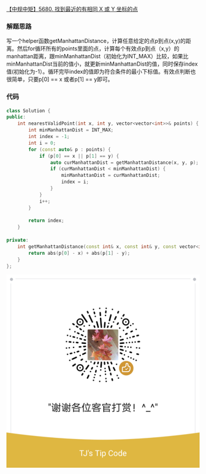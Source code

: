 [【中规中矩】5680. 找到最近的有相同 X 或 Y 坐标的点](https://leetcode-cn.com/problems/find-nearest-point-that-has-the-same-x-or-y-coordinate/solution/zhong-gui-zhong-ju-5680-zhao-dao-zui-jin-ynyp/)

### 解题思路
写一个helper函数getManhattanDistance，计算任意给定的点p到点(x,y)的距离。然后for循环所有的points里面的点，计算每个有效点p到点（x,y）的manhattan距离，跟minManhattanDist（初始化为INT_MAX）比较，如果比minManhattanDist当前的值小，就更新minManhattanDist的值，同时保存index值(初始化为-1）。循环完毕index的值即为符合条件的最小下标值。有效点判断也很简单，只要p[0] == x 或者p[1] == y即可。

### 代码

```cpp
class Solution {
public:
    int nearestValidPoint(int x, int y, vector<vector<int>>& points) {
        int minManhattanDist = INT_MAX;
        int index = -1;
        int i = 0;
        for (const auto& p : points) {
            if (p[0] == x || p[1] == y) {
                auto curManhattanDist = getManhattanDistance(x, y, p);
                if (curManhattanDist < minManhattanDist) {
                    minManhattanDist = curManhattanDist;
                    index = i;
                }
            }
            i++;
        }
        
        return index;
    }
    
private:
    int getManhattanDistance(const int& x, const int& y, const vector<int>& p) {
        return abs(p[0] - x) + abs(p[1] - y);
    }
};
```

![Image](https://github.com/jyj407/leetcode/blob/master/wechat%20reward%20QRCode.png)
